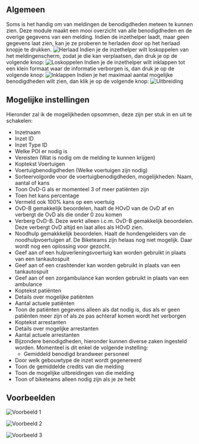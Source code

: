 ## Algemeen
Soms is het handig om van meldingen de benodigdheden meteen te kunnen zien. Deze module maakt een mooi overzicht van alle benodigdheden en de overige gegevens van een melding. 
Indien de inzethelper laadt, maar geen gegevens laat zien, kan je ze proberen te herladen door op het herlaad knopje te drukken. ![Herlaad](/v4/docs/assets/missionHelper/img/nl_NL/missionHelperReload.png)
Indien je de inzethelper wilt loskoppelen van het meldingenscherm, zodat je die kan verplaatsen, dan druk je op de volgende knop: ![Loskoppelen](/v4/docs/assets/missionHelper/img/nl_NL/missionHelperLos.png)
Indien je de inzethelper wilt inklappen tot een klein formaat waar de informatie verborgen is, dan druk je op de volgende knop: ![Inklappen](/v4/docs/assets/missionHelper/img/nl_NL/missionHelperExpand.png)
Indien je het maximaal aantal mogelijke benodigdheden wilt zien, dan klik je op de volgende knop: ![Uitbreiding](/v4/docs/assets/missionHelper/img/nl_NL/missionHelperMax.png)

## Mogelijke instellingen

Hieronder zal ik de mogelijkheden opsommen, deze zijn per stuk in en uit te schakelen:
* Inzetnaam
* Inzet ID
* Inzet Type ID
* Welke POI er nodig is
* Vereisten (Wat is nodig om de melding te kunnen krijgen)
* Koptekst Voertuigen
* Voertuigbenodigdheden (Welke voertuigen zijn nodig)
* Sorteervolgorde voor de voertuigbenodigdheden, mogelijkheden: Naam, aantal of kans
* Toon OvD-G als er momenteel 3 of meer patiënten zijn
* Toen het kans percentage
* Vermeld ook 100% kans op een voertuig
* OvD-B gemakkelijk beoordelen, haalt de HOvD van de OvD af en verbergt de OvD als die onder 0 zou komen
* Verberg OvD-B. Deze werkt alleen i.c.m. OvD-B gemakkelijk beoordelen. Deze verbergt OvD altijd en laat alles als HOvD zien.
* Noodhulp gemakkkelijk beoordelen. Haalt de hondengeleiders van de noodhulpvoertuigen af. De Biketeams zijn helaas nog niet mogelijk. Daar wordt nog een oplossing voor gezocht. 
* Geef aan of een hulpverleningsvoertuig kan worden gebruikt in plaats van een tankautospuit
* Geef aan of een crashtender kan worden gebruikt in plaats van een tankautospuit
* Geef aan of een zorgambulance kan worden gebruikt in plaats van een ambulance
* Koptekst patiënten
* Details over mogelijke patiënten
* Aantal actuele patiënten
* Toon de patiënten gegevens alleen als dat nodig is, dus als er geen patiënten meer zijn of als ze pas achteraf komen wordt het verborgen
* Koptekst arrestanten
* Details over mogelijke arrestanten
* Aantal actuele arrestanten
* Bijzondere benodigdheden, hieronder kunnen diverse zaken ingesteld worden. Momenteel is dit enkel de volgende instelling:
    * Gemiddeld benodigd brandweer personeel
* Door welk gebouwtype de inzet wordt gegenereerd
* Toon de gemiddelde credits van die melding
* Toon de mogelijke uitbreidingen van die melding
* Toon of biketeams alleen nodig zijn als je ze hebt
 
## Voorbeelden

 ![Voorbeeld 1](/v4/docs/assets/missionHelper/img/nl_NL/missionHelper1.png)

 ![Voorbeeld 2](/v4/docs/assets/missionHelper/img/nl_NL/missionHelper2.png)

 ![Voorbeeld 3](/v4/docs/assets/missionHelper/img/nl_NL/missionHelper3.png)